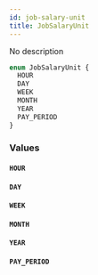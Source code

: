```yaml
---
id: job-salary-unit
title: JobSalaryUnit
---
```


No description

```graphql
enum JobSalaryUnit {
  HOUR
  DAY
  WEEK
  MONTH
  YEAR
  PAY_PERIOD
}
```

### Values

#### `HOUR`

#### `DAY`

#### `WEEK`

#### `MONTH`

#### `YEAR`

#### `PAY_PERIOD`
